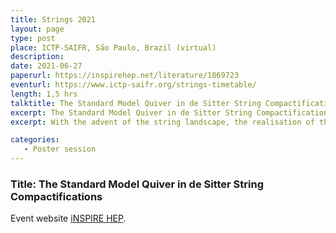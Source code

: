 ```yaml
---
title: Strings 2021
layout: page
type: post
place: ICTP-SAIFR, São Paulo, Brazil (virtual)
description: 
date: 2021-06-27
paperurl: https://inspirehep.net/literature/1869723
eventurl: https://www.ictp-saifr.org/strings-timetable/
length: 1,5 hrs
talktitle: The Standard Model Quiver in de Sitter String Compactifications
excerpt: The Standard Model Quiver in de Sitter String Compactifications
excerpt: With the advent of the string landscape, the realisation of the Standard Model in general string theory compactifications to 4D has become a primary focus. This poster concerns novel constructions of the Standard Model in global set-ups of type IIB Calabi-Yau compactifications. We argue that...

categories:
   - Poster session
---
```


### Title: The Standard Model Quiver in de Sitter String Compactifications

Event website [iNSPIRE HEP](https://www.ictp-saifr.org/strings-timetable/).

